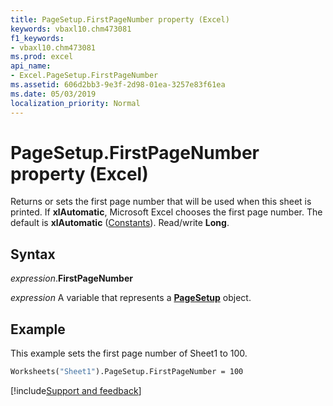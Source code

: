 ```yaml
---
title: PageSetup.FirstPageNumber property (Excel)
keywords: vbaxl10.chm473081
f1_keywords:
- vbaxl10.chm473081
ms.prod: excel
api_name:
- Excel.PageSetup.FirstPageNumber
ms.assetid: 606d2bb3-9e3f-2d98-01ea-3257e83f61ea
ms.date: 05/03/2019
localization_priority: Normal
---
```



# PageSetup.FirstPageNumber property (Excel)

Returns or sets the first page number that will be used when this sheet is printed. If **xlAutomatic**, Microsoft Excel chooses the first page number. The default is **xlAutomatic** ([Constants](excel.constants.md)). Read/write **Long**.


## Syntax

_expression_.**FirstPageNumber**

_expression_ A variable that represents a **[PageSetup](Excel.PageSetup.md)** object.


## Example

This example sets the first page number of Sheet1 to 100.

```vb
Worksheets("Sheet1").PageSetup.FirstPageNumber = 100
```




[!include[Support and feedback](~/includes/feedback-boilerplate.md)]